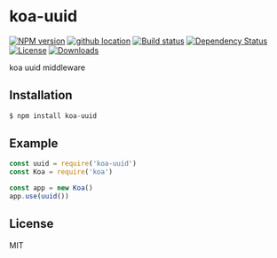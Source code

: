 # koa-uuid

[![NPM version][npm-image]][npm-url]
[![github location][github-tag]][github-url]
[![Build status][travis-image]][travis-url]
[![Dependency Status][david-image]][david-url]
[![License][license-image]][license-url]
[![Downloads][downloads-image]][downloads-url]

koa uuid middleware

## Installation

```js
$ npm install koa-uuid
```

## Example

```js
const uuid = require('koa-uuid')
const Koa = require('koa')

const app = new Koa()
app.use(uuid())
```
## License

  MIT

[npm-image]: https://img.shields.io/npm/v/koa-uuid.svg?style=flat-square
[npm-url]: https://npmjs.org/package/koa-uuid
[github-tag]: http://img.shields.io/github/tag/willworks/koa-uuid.svg?style=flat-square
[github-url]: https://github.com/willworks/koa-uuid/tags
[travis-image]: https://img.shields.io/travis/willworks/koa-uuid.svg?style=flat-square
[travis-url]: https://travis-ci.org/willworks/koa-uuid
[david-image]: http://img.shields.io/david/willworks/koa-uuid.svg?style=flat-square
[david-url]: https://david-dm.org/willworks/koa-uuid
[license-image]: http://img.shields.io/npm/l/koa-uuid.svg?style=flat-square
[license-url]: LICENSE
[downloads-image]: http://img.shields.io/npm/dm/koa-uuid.svg?style=flat-square
[downloads-url]: https://npmjs.org/package/koa-uuid